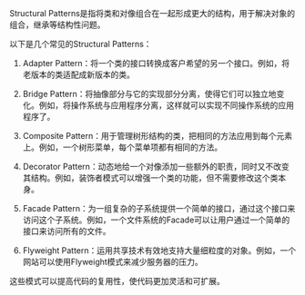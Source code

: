 

Structural Patterns是指将类和对像组合在一起形成更大的结构，用于解决对象的组合，继承等结构性问题。

以下是几个常见的Structural Patterns：

1. Adapter Pattern：将一个类的接口转换成客户希望的另一个接口。例如，将老版本的类适配成新版本的类。

2. Bridge Pattern：将抽像部分与它的实现部分分离，使得它们可以独立地变化。例如，将操作系统与应用程序分离，这样就可以实现不同操作系统的应用程序了。

3. Composite Pattern：用于管理树形结构的类，把相同的方法应用到每个元素上。例如，一个树形菜单，每个菜单项都有相同的方法。

4. Decorator Pattern：动态地给一个对像添加一些额外的职责，同时又不改变其结构。例如，装饰者模式可以增强一个类的功能，但不需要修改这个类本身。

5. Facade Pattern：为一组复杂的子系统提供一个简单的接口，通过这个接口来访问这个子系统。例如，一个文件系统的Facade可以让用户通过一个简单的接口来访问所有的文件。

6. Flyweight Pattern：运用共享技术有效地支持大量细粒度的对象。例如，一个网站可以使用Flyweight模式来减少服务器的压力。

这些模式可以提高代码的复用性，使代码更加灵活和可扩展。
